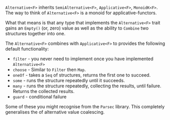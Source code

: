 `Alternative<F>` inherits `SemiAlternative<F>`, `Applicative<F>`, `MonoidK<F>`.
The way to think of `Alternative<F>` is a monoid for applicative-functors.  

What that means is that any type that implements the `Alternative<F>` trait gains an `Empty()` (or, zero) value as well 
as the ability to `Combine` two structures together into one.

The `Alternative<F>` combines with `Applicative<F>` to provides the following default functionality:

* `filter` - you never need to implement once you have implemented `Alternative<F>`
* `choose` - Similar to `Filter` then `Map`.
* `oneOf` - takes a `Seq` of structures, returns the first one to succeed.
* `some` - runs the structure repeatedly until it succeeds.
* `many` - runs the structure repeatedly, collecting the results, until failure. Returns the collected results.
* `guard` - conditional failure 

Some of these you might recognise from the `Parsec` library.  This completely generalises the of alternative value 
coalescing. 